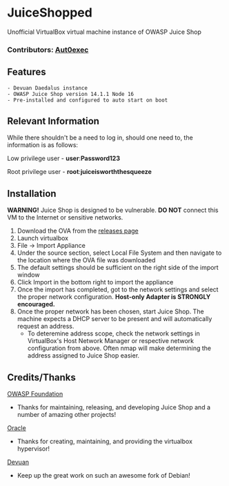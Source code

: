 # JuiceShopped

Unofficial VirtualBox virtual machine instance of OWASP Juice Shop

### Contributors: [Aut0exec](https://aut0exec.blogspot.com)

## Features
	- Devuan Daedalus instance
	- OWASP Juice Shop version 14.1.1 Node 16
	- Pre-installed and configured to auto start on boot

## Relevant Information

While there shouldn't be a need to log in, should one need to, the information is as follows:

Low privilege user  - __user__:__Password123__

Root privilege user - __root__:__juiceisworththesqueeze__

## Installation

__WARNING!__ Juice Shop is designed to be vulnerable. __DO NOT__ connect this VM to the Internet or sensitive networks.

1. Download the OVA from the [releases page](https://github.com/aut0exec/JuiceShopped/releases)
1. Launch virtualbox
1. File -> Import Appliance
1. Under the source section, select Local File System and then navigate to the location where the OVA file was downloaded
1. The default settings should be sufficient on the right side of the import window
1. Click Import in the bottom right to import the appliance
1. Once the import has completed, got to the network settings and select the proper network configuration. __Host-only Adapter is STRONGLY encouraged.__
1. Once the proper network has been chosen, start Juice Shop. The machine expects a DHCP server to be present and will automatically request an address.
	- To deteremine address scope, check the network settings in VirtualBox's Host Network Manager or respective network configuration from above. Often nmap will make determining the address assigned to Juice Shop easier.

## Credits/Thanks
[OWASP Foundation](https://owasp.org/www-project-juice-shop/)

+ Thanks for maintaining, releasing, and developing Juice Shop and a number of amazing other projects!

[Oracle](https://www.virtualbox.org/)

+ Thanks for creating, maintaining, and providing the virtualbox hypervisor!

[Devuan](https://www.devuan.org/)

+ Keep up the great work on such an awesome fork of Debian!
